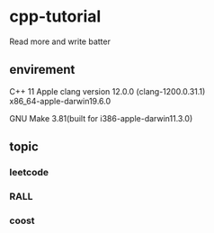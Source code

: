 # cpp-tutorial
Read more and write batter

## envirement
C++ 11
Apple clang version 12.0.0 (clang-1200.0.31.1)  
x86_64-apple-darwin19.6.0  

GNU Make 3.81(built for i386-apple-darwin11.3.0)  

## topic

### leetcode

### RALL

### coost